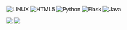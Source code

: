 ![LINUX](https://img.shields.io/badge/Linux-FCC624?style=plastic&logo=linux&logoColor=black) ![HTML5](https://img.shields.io/badge/html5-%23E34F26.svg?style=plastic&logo=html5&logoColor=white) ![Python](https://img.shields.io/badge/python-3670A0?style=plastic&logo=python&logoColor=ffdd54) ![Flask](https://img.shields.io/badge/flask-%23000.svg?style=plastic&logo=flask&logoColor=white) ![Java](https://img.shields.io/badge/java-F9F9F9?style=plastic)
<br>

<p align="top">
  <img align="top" src="https://github-readme-stats.vercel.app/api?username=nmstr&theme=radical&hide_border=false&include_all_commits=true&count_private=true" />
  <img align="top" src="https://github-readme-stats.vercel.app/api/top-langs/?username=nmstr&theme=radical&hide_border=false&include_all_commits=true&count_private=true&layout=compact" />
</p>
